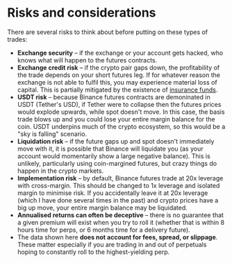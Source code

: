 # Risks and considerations

There are several risks to think about before putting on these types of trades:

-   **Exchange security** – if the exchange or your account gets hacked, who knows what will happen to the futures contracts.
-   **Exchange credit risk** – if the crypto pair gaps down, the profitability of the trade depends on your short futures leg. If for whatever reason the exchange is not able to fulfil this, you may experience material loss of capital. This is partially mitigated by the existence of [insurance funds](https://www.binance.com/en/support/faq/360033525371).
-   **USDT risk** – because Binance futures contracts are demoninated in USDT (Tether's USD), if Tether were to collapse then the futures prices would explode upwards, while spot doesn't move. In this case, the basis trade blows up and you could lose your entire margin balance for the coin. USDT underpins much of the crypto ecosystem, so this would be a "sky is falling" scenario.
-   **Liquidation risk** – if the future gaps up and spot doesn't immediately move with it, it is possible that Binance will liquidate you (as your account would momentarily show a large negative balance). This is unlikely, particularly using coin-margined futures, but crazy things do happen in the crypto markets.
-   **Implementation risk** – by default, Binance futures trade at 20x leverage with cross-margin. This should be changed to 1x leverage and isolated margin to minimise risk. If you accidentally leave it at 20x leverage (which I have done several times in the past) and crypto prices have a big up move, your entire margin balance may be liquidated.
-   **Annualised returns can often be deceptive** – there is no guarantee that a given premium will exist when you try to roll it (whether that is within 8 hours time for perps, or 6 months time for a delivery future).
-   The data shown here **does not account for fees, spread, or slippage**. These matter especially if you are trading in and out of perpetuals hoping to constantly roll to the highest-yielding perp.
